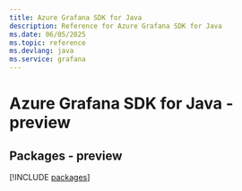 ```yaml
---
title: Azure Grafana SDK for Java
description: Reference for Azure Grafana SDK for Java
ms.date: 06/05/2025
ms.topic: reference
ms.devlang: java
ms.service: grafana
---
```

# Azure Grafana SDK for Java - preview
## Packages - preview
[!INCLUDE [packages](grafana-index.md)]